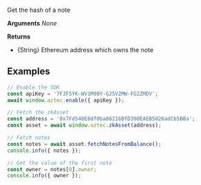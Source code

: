 Get the hash of a note

__Arguments__
_None_

__Returns__
- {String} Ethereum address which owns the note

## Examples
```js
// Enable the SDK
const apiKey = '7FJF5YK-WV1M90Y-G25V2MW-FG2ZMDV';
await window.aztec.enable({ apiKey });

// Fetch the zkAsset
const address = '0x7Fd548E8df0ba86216BfD390EAEB5026adCb5B8a';
const asset = await window.aztec.zkAsset(address);

// Fetch notes
const notes = await asset.fetchNotesFromBalance();
console.info({ notes });

// Get the value of the first note
const owner = notes[0].owner;
console.info({ owner });
```
